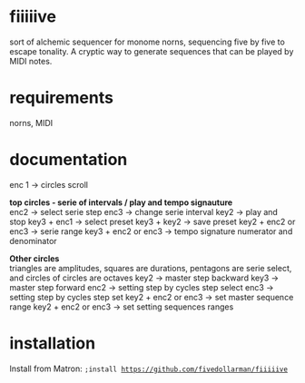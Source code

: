 # fiiiiive
sort of alchemic sequencer for monome norns, sequencing five by five to escape tonality.
A cryptic way to generate sequences that can be played by MIDI notes.

# requirements
norns, MIDI

# documentation
enc 1 -> circles scroll<br>

<b>top circles - serie of intervals / play and tempo signauture</b><br>
enc2 -> select serie step
enc3 -> change serie interval
key2 -> play and stop 
key3 + enc1 -> select preset
key3 + key2 -> save preset
key2 + enc2 or enc3 -> serie range
key3 + enc2 or enc3 -> tempo signature numerator and denominator

<b>Other circles</b><br>
triangles are amplitudes, squares are durations, pentagons are serie select, and circles of circles are octaves
key2 -> master step backward
key3 -> master step forward
enc2 -> setting step by cycles step select
enc3 -> setting step by cycles step set
key2 + enc2 or enc3 -> set master sequence range
key2 + enc2 or enc3 -> set setting sequences ranges


# installation
Install from Matron: <code>;install https://github.com/fivedollarman/fiiiiive</code>
